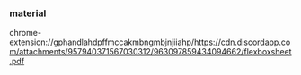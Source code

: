### material

chrome-extension://gphandlahdpffmccakmbngmbjnjiiahp/https://cdn.discordapp.com/attachments/957940371567030312/963097859434094662/flexboxsheet.pdf
